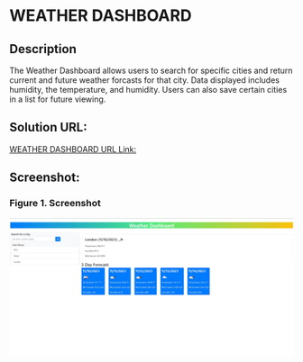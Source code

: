 # WEATHER DASHBOARD

## Description

The Weather Dashboard allows users to search for specific cities and return current and future weather forcasts for that city. Data displayed includes humidity, the temperature, and humidity. Users can also save certain cities in a list for future viewing.

## Solution URL:
[WEATHER DASHBOARD URL Link:](https://kenwong356.github.io/Weather-Dashboard/)


## Screenshot:
### Figure 1. Screenshot
![image](assets/weatherdashboard.JPG) 
